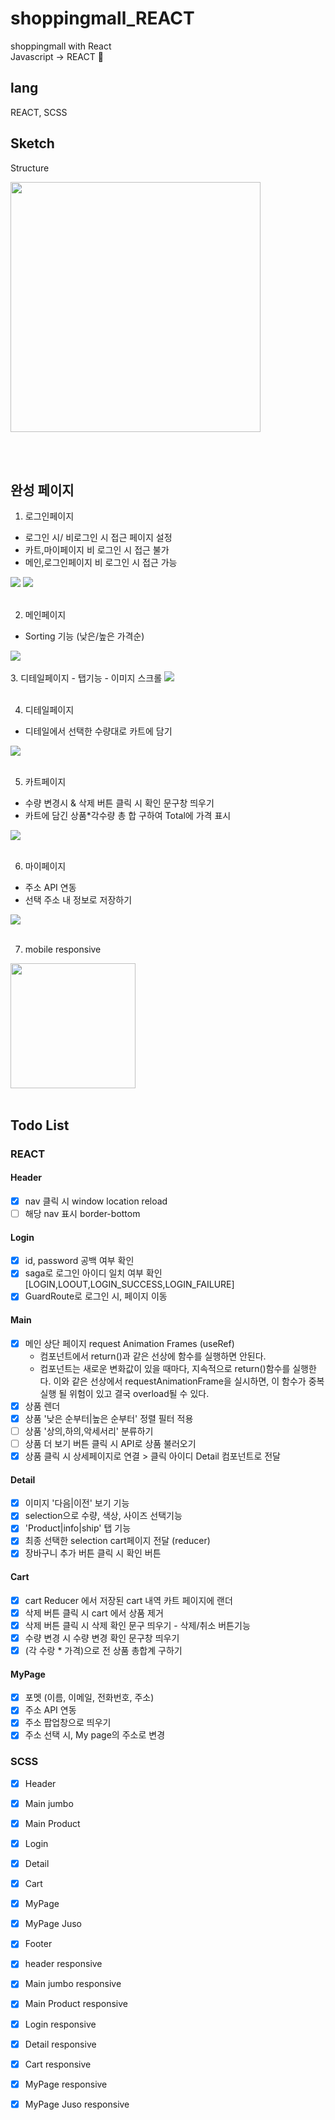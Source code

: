 # shoppingmall_REACT
 shoppingmall with React<br>
 Javascript -> REACT 🔄

## lang
REACT, SCSS

## Sketch
<p>Structure</p>
<img width='400' height='auto' src='https://github.com/Lee-ji-soo/shoppingmall_REACT/blob/main/structure1.jpeg?raw=true'>

<br><br>
## 완성 페이지
1. 로그인페이지
- 로그인 시/ 비로그인 시 접근 페이지 설정
- 카트,마이페이지 비 로그인 시 접근 불가
- 메인,로그인페이지 비 로그인 시 접근 가능
<img src='https://raw.githubusercontent.com/Lee-ji-soo/shoppingmall_REACT/main/gif/shop1.gif'/>
<img height='auto' src='https://github.com/Lee-ji-soo/shoppingmall_REACT/blob/main/structure2.jpeg?raw=true'>
<br>
<br>

2. 메인페이지
- Sorting 기능 (낮은/높은 가격순)
<img src='https://raw.githubusercontent.com/Lee-ji-soo/shoppingmall_REACT/main/gif/shop2.gif'>
<br>
<br>
3. 디테일페이지
- 탭기능
- 이미지 스크롤
<img src='https://raw.githubusercontent.com/Lee-ji-soo/shoppingmall_REACT/main/gif/shop4.gif'>
<br>
<br>

4. 디테일페이지
- 디테일에서 선택한 수량대로 카트에 담기
<img src='https://raw.githubusercontent.com/Lee-ji-soo/shoppingmall_REACT/main/gif/shop3.gif'>
<br>
<br>

5. 카트페이지 
- 수량 변경시 & 삭제 버튼 클릭 시 확인 문구창 띄우기
- 카트에 담긴 상품*각수량 총 합 구하여 Total에 가격 표시
<img src='https://raw.githubusercontent.com/Lee-ji-soo/shoppingmall_REACT/main/gif/shop5.gif'>
<br>
<br>

6. 마이페이지 
- 주소 API 연동
- 선택 주소 내 정보로 저장하기
<img src='https://raw.githubusercontent.com/Lee-ji-soo/shoppingmall_REACT/main/gif/shop6.gif'>
<br>
<br>

7. mobile responsive<br>
<img width='200' src='https://raw.githubusercontent.com/Lee-ji-soo/shoppingmall_REACT/main/gif/shop7.gif'>
<br>
<br>

## Todo List
### REACT

#### Header
- [x] nav 클릭 시 window location reload
- [ ] 해당 nav 표시 border-bottom

#### Login
- [x] id, password 공백 여부 확인
- [x] saga로 로그인 아이디 일치 여부 확인 [LOGIN,LOOUT,LOGIN_SUCCESS,LOGIN_FAILURE]
- [x] GuardRoute로 로그인 시, 페이지 이동 

#### Main
- [x] 메인 상단 페이지 request Animation Frames (useRef)<br>
     - 컴포넌트에서 return()과 같은 선상에 함수를 실행하면 안된다. <br>
     - 컴포넌트는 새로운 변화값이 있을 때마다, 지속적으로 return()함수를 실행한다. 이와 같은 선상에서 requestAnimationFrame을 실시하면, 이 함수가 중복 실행 될 위험이 있고 결국 overload될 수 있다.
- [x] 상품 렌더
- [x] 상품 '낮은 순부터|높은 순부터' 정렬 필터 적용
- [ ] 상품 '상의,하의,악세서리' 분류하기
- [ ] 상품 더 보기 버튼 클릭 시 API로 상품 불러오기
- [x] 상품 클릭 시 상세페이지로 연결 > 클릭 아이디 Detail 컴포넌트로 전달

#### Detail
- [x] 이미지 '다음|이전' 보기 기능
- [x] selection으로 수량, 색상, 사이즈 선택기능
- [x] 'Product|info|ship' 탭 기능
- [x] 최종 선택한 selection cart페이지 전달 (reducer)
- [x] 장바구니 추가 버튼 클릭 시 확인 버튼

#### Cart
- [x] cart Reducer 에서 저장된 cart 내역 카트 페이지에 랜더
- [x] 삭제 버튼 클릭 시 cart 에서 상품 제거
- [x] 삭제 버튼 클릭 시 삭제 확인 문구 띄우기 - 삭제/취소 버튼기능
- [x] 수량 변경 시 수량 변경 확인 문구창 띄우기
- [x] (각 수랑 * 가격)으로 전 상품 총합계 구하기

#### MyPage
- [x] 포멧 (이름, 이메일, 전화번호, 주소)
- [x] 주소 API 연동
- [x] 주소 팝업창으로 띄우기
- [x] 주소 선택 시, My page의 주소로 변경

### SCSS
- [x] Header
- [x] Main jumbo
- [x] Main Product
- [x] Login
- [x] Detail
- [x] Cart
- [x] MyPage
- [x] MyPage Juso
- [x] Footer
- [x] header responsive
- [x] Main jumbo responsive
- [x] Main Product responsive
- [x] Login responsive
- [x] Detail responsive
- [x] Cart responsive
- [x] MyPage responsive
- [x] MyPage Juso responsive

